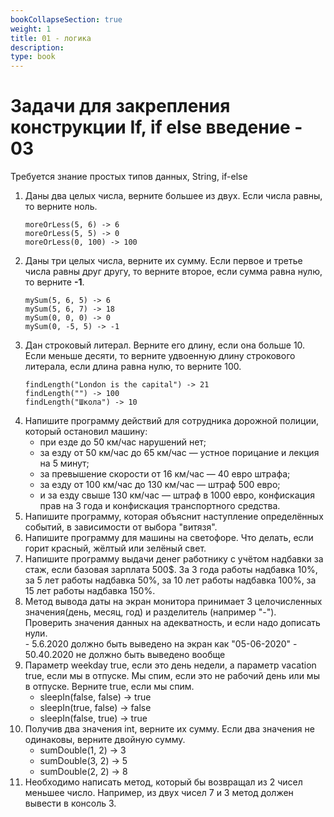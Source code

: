 ```yaml
---
bookCollapseSection: true
weight: 1
title: 01 - логика 
description: 
type: book 
---
```


# Задачи для закрепления конструкции If, if else введение - 03

Требуется знание простых типов данных, String, if-else

1. Даны два целых числа, верните большее из двух. Если числа равны, то верните ноль.
    ```
    moreOrLess(5, 6) -> 6
    moreOrLess(5, 5) -> 0
    moreOrLess(0, 100) -> 100
    ```
2. Даны три целых числа, верните их сумму. Если первое и третье числа равны друг другу, то верните второе, если сумма равна нулю, то верните **-1**.
    ```
    mySum(5, 6, 5) -> 6
    mySum(5, 6, 7) -> 18
    mySum(0, 0, 0) -> 0
    mySum(0, -5, 5) -> -1
    ```
3. Дан строковый литерал. Верните его длину, если она больше 10. Если меньше десяти, то верните удвоенную длину строкового литерала, если длина равна нулю, то верните 100.
    ```
    findLength("London is the capital") -> 21
    findLength("") -> 100
    findLength("Школа") -> 10
    ```
4. Напишите программу действий для сотрудника дорожной полиции, который остановил машину:
    + при езде до 50 км/час нарушений нет;
    + за езду от 50 км/час до 65 км/час — устное порицание и лекция на 5 минут;
    + за превышение скорости от 16 км/час — 40 евро штрафа;
    + за езду от 100 км/час до 130 км/час — штраф 500 евро;
    + и за езду свыше 130 км/час — штраф в 1000 евро, конфискация прав на 3 года и конфискация транспортного средства.
5. Напишите программу, которая объяснит наступление определённых событий, в зависимости от выбора "витязя".
6. Напишите программу для машины на светофоре. Что делать, если горит красный, жёлтый или зелёный свет.
7. Напишите программу выдачи денег работнику с учётом надбавки за стаж, если базовая зарплата 500$. За 3 года работы надбавка 10%, за 5 лет работы надбавка 50%, за 10 лет работы надбавка 100%, за 15 лет работы надбавка 150%.
8. Метод вывода даты на экран монитора принимает 3 целочисленных значения(день, месяц, год) и разделитель (например "-"). Проверить значения данных на адекватность, и если надо дописать нули.  
       - 5.6.2020 должно быть выведено на экран как "05-06-2020"
       - 50.40.2020 не должно быть выведено вообще
9. Параметр weekday true, если это день недели, а параметр vacation true, если мы в отпуске. Мы спим, если это не рабочий день или мы в отпуске. Верните true, если мы спим.
     - sleepIn(false, false) → true
     - sleepIn(true, false) → false
     - sleepIn(false, true) → true
10. Получив два значения int, верните их сумму. Если два значения не одинаковы, верните двойную сумму. 
    - sumDouble(1, 2) → 3
    - sumDouble(3, 2) → 5
    - sumDouble(2, 2) → 8
11. Необходимо написать метод, который бы возвращал из 2 чисел меньшее число. Например, из двух чисел 7 и 3 метод должен вывести в консоль 3.